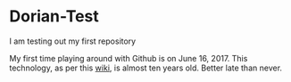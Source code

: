 # Dorian-Test
I am testing out my first repository

My first time playing around with Github is on June 16, 2017. This technology, as per this [wiki](https://en.wikipedia.org/wiki/GitHub), is almost ten years old. Better late than never.
